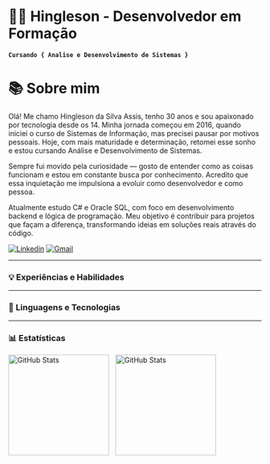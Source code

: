 # 👨‍💻 Hingleson - Desenvolvedor em Formação

**`Cursando { Analise e Desenvolvimento de Sistemas } `**


# 📚 Sobre mim
Olá! Me chamo Hingleson da Silva Assis, tenho 30 anos e sou apaixonado por tecnologia desde os 14. Minha jornada começou em 2016, quando iniciei o curso de Sistemas de Informação, mas precisei pausar por motivos pessoais. Hoje, com mais maturidade e determinação, retomei esse sonho e estou cursando Análise e Desenvolvimento de Sistemas.

Sempre fui movido pela curiosidade — gosto de entender como as coisas funcionam e estou em constante busca por conhecimento. Acredito que essa inquietação me impulsiona a evoluir como desenvolvedor e como pessoa.

Atualmente estudo C# e Oracle SQL, com foco em desenvolvimento backend e lógica de programação. Meu objetivo é contribuir para projetos que façam a diferença, transformando ideias em soluções reais através do código.

[![Linkedin](https://img.shields.io/badge/LinkedIn-0077B5?style=for-the-badge&logo=linkedin&logoColor=white)](https://www.linkedin.com/in/hinglesondev)
[![Gmail](https://img.shields.io/badge/Gmail-D14836?style=for-the-badge&logo=gmail&logoColor=white)](https://mail.google.com/mail/?view=cm&fs=1&to=hinglesondev@gmail.com")

---

### 💡 Experiências e Habilidades
---

### 🤖 Linguagens e Tecnologias

---
### 📊 Estatísticas

<p>
  <img 
    align="left" 
    alt="GitHub Stats" 
    height="200" 
    style="padding-right: 10px;" 
    src="https://github-readme-stats.vercel.app/api?username=hingleson&show_icons=true&theme=tokyonight&include_all_commits=true&locale=pt-br" 
  />

<img 
      align="left" 
      alt="GitHub Stats" 
      height="200" 
      src="https://github-readme-stats.vercel.app/api/top-langs/?username=hingleson&theme=tokyonight&layout=compact&custom_title=Tecnologias&langs_count=9" 
  />

</p>

